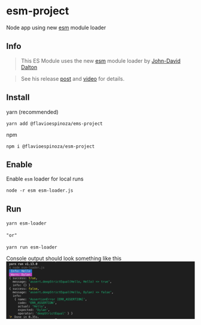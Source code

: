 # esm-project

Node app using new [esm](https://github.com/standard-things/esm) module loader

## Info

> This ES Module uses the new [esm](https://github.com/standard-things/esm) module loader by [John-David Dalton](https://github.com/jdalton)


> See his release [post](https://medium.com/web-on-the-edge/tomorrows-es-modules-today-c53d29ac448c)
and [video](https://www.youtube.com/watch?v=JcZ-FzfDq8A#t=5) for details.


## Install

yarn (recommended)
```shell
yarn add @flavioespinoza/ems-project
```

npm
```shell
npm i @flavioespinoza/esm-project
```

## Enable 

Enable `esm` loader for local runs
```shell
node -r esm esm-loader.js
```

## Run
```shell
yarn esm-loader

"or"

yarn run esm-loader
```

Console output should look something like this
<img src='img/esm-loader-console-log.png'>
